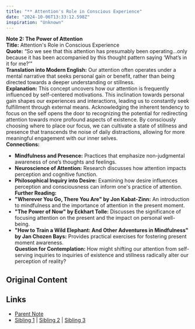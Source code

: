 ```yaml
---
title: "** Attention's Role in Conscious Experience"
date: "2024-10-06T13:33:12.598Z"
inspiration: "Unknown"
---
```


  
**Note 2: The Power of Attention**  
**Title:** Attention's Role in Conscious Experience  
**Quote:** “So we see that this attention has presumably been operating...only because it has been accompanied by this thought pattern saying ‘What’s in it for me?’”  
**Translation into Modern English:** Our attention often operates under a mental narrative that seeks personal gain or benefit, rather than being directed towards a deeper understanding or stillness.  
**Explanation:** This concept uncovers how our attention is frequently influenced by self-centered motivations. This inclination towards personal gain shapes our experiences and interactions, leading us to constantly seek fulfillment through external means. Acknowledging the inherent tendency to focus on the self opens the door to recognizing the potential for redirecting attention towards more profound aspects of existence. By consciously choosing where to place our focus, we can cultivate a state of stillness and presence that transcends the noise of daily distractions, allowing for more meaningful engagement with our inner selves.  
**Connections:**  
- **Mindfulness and Presence:** Practices that emphasize non-judgmental awareness of one’s thoughts and feelings.  
- **Neuroscience of Attention:** Research discusses how attention impacts perception and cognitive function.  
- **Philosophical Inquiry into Desire:** Examining how desire influences perception and consciousness can inform one's practice of attention.  
**Further Reading:**  
- **"Wherever You Go, There You Are" by Jon Kabat-Zinn:** An introduction to mindfulness and the importance of attention in the present moment.  
- **"The Power of Now" by Eckhart Tolle:** Discusses the significance of focusing attention on the present and the impact on personal well-being.   
- **"How to Train a Wild Elephant: And Other Adventures in Mindfulness" by Jan Chozen Bays:** Provides practical exercises for fostering present moment awareness.  
**Question for Contemplation:** How might shifting our attention from self-serving inquiries to inquiries of existence and stillness radically alter our perception of reality?  


## Original Content



## Links

- [Parent Note](/parent-note.md)
- [Sibling 1](/zettel1.md) | [Sibling 2](/zettel2.md) | [Sibling 3](/zettel3.md)
